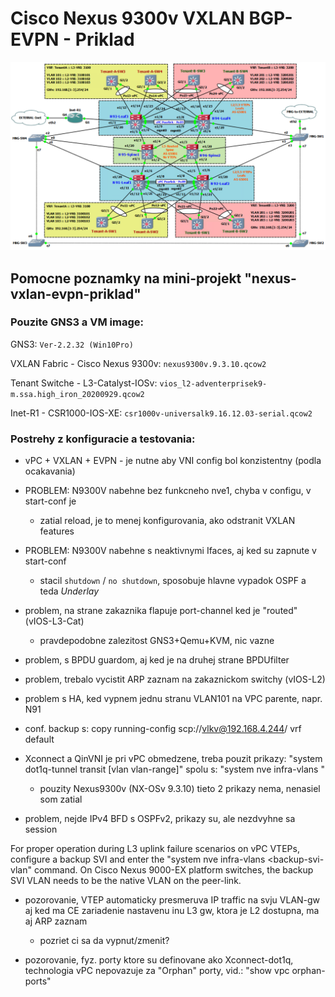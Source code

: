 # Cisco Nexus 9300v VXLAN BGP-EVPN - Priklad
![GNS3 - testovacia VXLAN-EVPN topologia](https://github.com/vincentvlk/nexus-vxlan-evpn-priklad/blob/main/gh-gns3-vxlan-evpn-topologia.png)

## Pomocne poznamky na mini-projekt "nexus-vxlan-evpn-priklad"

### Pouzite GNS3 a VM image:

GNS3: `Ver-2.2.32 (Win10Pro)`

VXLAN Fabric - Cisco Nexus 9300v: `nexus9300v.9.3.10.qcow2`

Tenant Switche - L3-Catalyst-IOSv: `vios_l2-adventerprisek9-m.ssa.high_iron_20200929.qcow2`

Inet-R1 - CSR1000-IOS-XE: `csr1000v-universalk9.16.12.03-serial.qcow2`

### Postrehy z konfiguracie a testovania:

- vPC + VXLAN + EVPN - je nutne aby VNI config bol konzistentny (podla ocakavania)

- PROBLEM: N9300V nabehne bez funkcneho nve1, chyba v configu, v start-conf je
  - zatial reload, je to menej konfigurovania, ako odstranit VXLAN features

- PROBLEM: N9300V nabehne s neaktivnymi Ifaces, aj ked su zapnute v start-conf
  - stacil `shutdown` / `no shutdown`, sposobuje hlavne vypadok OSPF a teda *Underlay*

- problem, na strane zakaznika flapuje port-channel ked je "routed" (vIOS-L3-Cat)
  - pravdepodobne zalezitost GNS3+Qemu+KVM, nic vazne

- problem, s BPDU guardom, aj ked je na druhej strane BPDUfilter

- problem, trebalo vycistit ARP zaznam na zakaznickom switchy (vIOS-L2)

- problem s HA, ked vypnem jednu stranu VLAN101 na VPC parente, napr. N91

- conf. backup s: copy running-config scp://vlkv@192.168.4.244/ vrf default

- Xconnect a QinVNI je pri vPC obmedzene, treba pouzit prikazy:
  "system dot1q-tunnel transit [vlan vlan-range]" spolu s:
  "system nve infra-vlans <vlan-range>"
  - pouzity Nexus9300v (NX-OSv 9.3.10) tieto 2 prikazy nema, nenasiel som zatial

- problem, nejde IPv4 BFD s OSPFv2, prikazy su, ale nezdvyhne sa session

For proper operation during L3 uplink failure scenarios on vPC VTEPs,
configure a backup SVI and enter the
"system nve infra-vlans <backup-svi-vlan" command.
On Cisco Nexus 9000-EX platform switches,
the backup SVI VLAN needs to be the native VLAN on the peer-link.

- pozorovanie, VTEP automaticky presmeruva IP traffic na svju VLAN-gw aj ked
  ma CE zariadenie nastavenu inu L3 gw, ktora je L2 dostupna, ma aj ARP zaznam
  - pozriet ci sa da vypnut/zmenit?

- pozorovanie, fyz. porty ktore su definovane ako Xconnect-dot1q, technologia
  vPC nepovazuje za "Orphan" porty, vid.: "show vpc orphan-ports"
